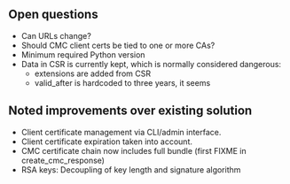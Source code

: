 ## Open questions

* Can URLs change?
* Should CMC client certs be tied to one or more CAs?
* Minimum required Python version
* Data in CSR is currently kept, which is normally considered dangerous:
  * extensions are added from CSR
  * valid_after is hardcoded to three years, it seems

## Noted improvements over existing solution

* Client certificate management via CLI/admin interface.
* Client certificate expiration taken into account.
* CMC certificate chain now includes full bundle (first FIXME in create_cmc_response)
* RSA keys: Decoupling of key length and signature algorithm